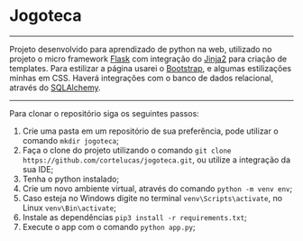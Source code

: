 # Jogoteca

---

Projeto desenvolvido para aprendizado de python na web, utilizado no projeto o micro framework [Flask](https://flask.palletsprojects.com/en/1.1.x/) com integração do [Jinja2](https://jinja.palletsprojects.com/en/2.11.x/) para criação de templates.
Para estilizar a página usarei o [Bootstrap](https://getbootstrap.com), e algumas estilizações minhas em CSS.
Haverá integrações com o banco de dados relacional, através do [SQLAlchemy](https://www.sqlalchemy.org).

---

Para clonar o repositório siga os seguintes passos:

1. Crie uma pasta em um repositório de sua preferência, pode utilizar o comando ```mkdir jogoteca```;
2. Faça o clone do projeto utilizando o comando ```git clone https://github.com/cortelucas/jogoteca.git```, ou utilize a integração da sua IDE;
3. Tenha o python instalado;
4. Crie um novo ambiente virtual, através do comando ```python -m venv env```;
5. Caso esteja no Windows digite no terminal ```venv\Scripts\activate```, no Linux ```venv\Bin\activate```;
6. Instale as dependências ```pip3 install -r requirements.txt```;
7. Execute o app com o comando ```python app.py```;
